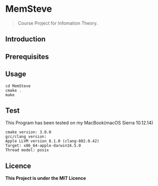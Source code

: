 # MemSteve

> Course Project for Infomation Theory.

## Introduction


## Prerequisites
 

## Usage

````
cd MemSteve
cmake .
make
````

## Test

This Program has been tested on my MacBook(macOS Sierra 10.12.14)

````
cmake version: 3.8.0
gcc/clang version:
Apple LLVM version 8.1.0 (clang-802.0.42)
Target: x86_64-apple-darwin16.5.0
Thread model: posix
````
 
## Licence

**This Project is under the MIT Licence**
